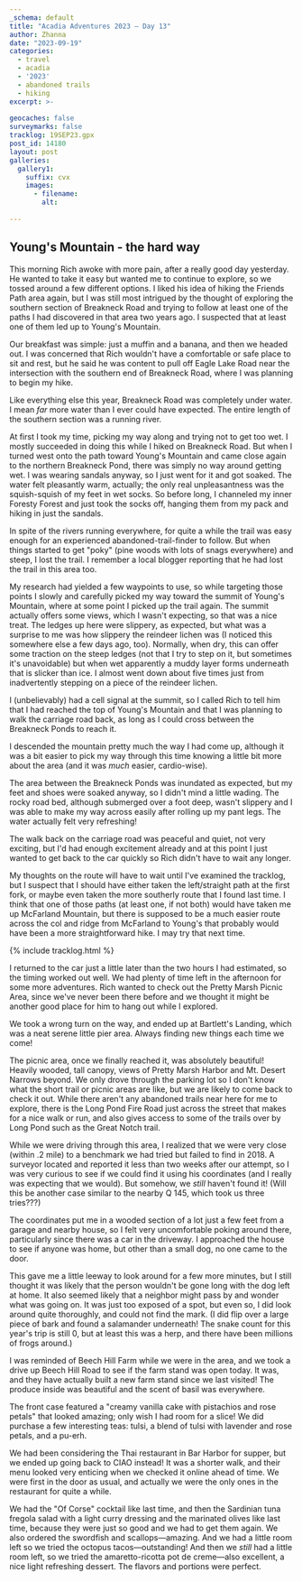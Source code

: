 ```yaml
---
_schema: default
title: "Acadia Adventures 2023 – Day 13"
author: Zhanna
date: "2023-09-19"
categories: 
  - travel
  - acadia
  - '2023'
  - abandoned trails
  - hiking
excerpt: >-
  
geocaches: false
surveymarks: false
tracklog: 19SEP23.gpx
post_id: 14180
layout: post
galleries:
  gallery1:
    suffix: cvx
    images:
      - filename: 
        alt:
    
---
```


## Young's Mountain - the hard way

This morning Rich awoke with more pain, after a really good day yesterday. He wanted to take it easy but wanted me to continue to explore, so we tossed around a few different options. I liked his idea of hiking the Friends Path area again, but I was still most intrigued by the thought of exploring the southern section of Breakneck Road and trying to follow at least one of the paths I had discovered in that area two years ago. I suspected that at least one of them led up to Young's Mountain.

Our breakfast was simple: just a muffin and a banana, and then we headed out. I was concerned that Rich wouldn't have a comfortable or safe place to sit and rest, but he said he was content to pull off Eagle Lake Road near the intersection with the southern end of Breakneck Road, where I was planning to begin my hike.

Like everything else this year, Breakneck Road was completely under water. I mean _far_ more water than I ever could have expected. The entire length of the southern section was a running river.

At first I took my time, picking my way along and trying not to get too wet. I mostly succeeded in doing this while I hiked on Breakneck Road. But when I turned west onto the path toward Young's Mountain and came close again to the northern Breakneck Pond, there was simply no way around getting wet. I was wearing sandals anyway, so I just went for it and got soaked. The water felt pleasantly warm, actually; the only real unpleasantness was the squish-squish of my feet in wet socks. So before long, I channeled my inner Foresty Forest and just took the socks off, hanging them from my pack and hiking in just the sandals.

In spite of the rivers running everywhere, for quite a while the trail was easy enough for an experienced abandoned-trail-finder to follow. But when things started to get "poky" (pine woods with lots of snags everywhere) and steep, I lost the trail. I remember a local blogger reporting that he had lost the trail in this area too. 

My research had yielded a few waypoints to use, so while targeting those points I slowly and carefully picked my way toward the summit of Young's Mountain, where at some point I picked up the trail again. The summit actually offers some views, which I wasn't expecting, so that was a nice treat. The ledges up here were slippery, as expected, but what was a surprise to me was how slippery the reindeer lichen was (I noticed this somewhere else a few days ago, too). Normally, when dry, this can offer some traction on the steep ledges (not that I try to step on it, but sometimes it's unavoidable) but when wet apparently a muddy layer forms underneath that is slicker than ice. I almost went down about five times just from inadvertently stepping on a piece of the reindeer lichen.

I (unbelievably) had a cell signal at the summit, so I called Rich to tell him that I had reached the top of Young's Mountain and that I was planning to walk the carriage road back, as long as I could cross between the Breakneck Ponds to reach it. 

I descended the mountain pretty much the way I had come up, although it was a bit easier to pick my way through this time knowing a little bit more about the area (and it was _much_ easier, cardio-wise). 

The area between the Breakneck Ponds was inundated as expected, but my feet and shoes were soaked anyway, so I didn't mind a little wading. The rocky road bed, although submerged over a foot deep, wasn't slippery and I was able to make my way across easily after rolling up my pant legs. The water actually felt very refreshing!

The walk back on the carriage road was peaceful and quiet, not very exciting, but I'd had enough excitement already and at this point I just wanted to get back to the car quickly so Rich didn't have to wait any longer. 

My thoughts on the route will have to wait until I've examined the tracklog, but I suspect that I should have either taken the left/straight path at the first fork, or maybe even taken the more southerly route that I found last time. I think that one of those paths (at least one, if not both) would have taken me up McFarland Mountain, but there is supposed to be a much easier route across the col and ridge from McFarland to Young's that probably would have been a more straightforward hike. I may try that next time.

{% include tracklog.html %}

I returned to the car just a little later than the two hours I had estimated, so the timing worked out well. We had plenty of time left in the afternoon for some more adventures. Rich wanted to check out the Pretty Marsh Picnic Area, since we've never been there before and we thought it might be another good place for him to hang out while I explored.

We took a wrong turn on the way, and ended up at Bartlett's Landing, which was a neat serene little pier area. Always finding new things each time we come!

The picnic area, once we finally reached it, was absolutely beautiful! Heavily wooded, tall canopy, views of Pretty Marsh Harbor and Mt. Desert Narrows beyond. We only drove through the parking lot so I don't know what the short trail or picnic areas are like, but we are likely to come back to check it out. While there aren't any abandoned trails near here for me to explore, there is the Long Pond Fire Road just across the street that makes for a nice walk or run, and also gives access to some of the trails over by Long Pond such as the Great Notch trail.

While we were driving through this area, I realized that we were very close (within .2 mile) to a benchmark we had tried but failed to find in 2018. A surveyor located and reported it less than two weeks after our attempt, so I was very curious to see if we could find it using his coordinates (and I really was expecting that we would). But somehow, we _still_ haven't found it! (Will this be another case similar to the nearby Q 145, which took us three tries???) 

The coordinates put me in a wooded section of a lot just a few feet from a garage and nearby house, so I felt very uncomfortable poking around there, particularly since there was a car in the driveway. I approached the house to see if anyone was home, but other than a small dog, no one came to the door. 

This gave me a little leeway to look around for a few more minutes, but I still thought it was likely that the person wouldn't be gone long with the dog left at home. It also seemed likely that a neighbor might pass by and wonder what was going on. It was just too exposed of a spot, but even so, I did look around quite thoroughly, and could not find the mark. (I did flip over a large piece of bark and found a salamander underneath! The snake count for this year's trip is still 0, but at least this was a herp, and there have been millions of frogs around.)

I was reminded of Beech Hill Farm while we were in the area, and we took a drive up Beech Hill Road to see if the farm stand was open today. It was, and they have actually built a new farm stand since we last visited! The produce inside was beautiful and the scent of basil was everywhere. 

The front case featured a "creamy vanilla cake with pistachios and rose petals" that looked amazing; only wish I had room for a slice! We did purchase a few interesting teas: tulsi, a blend of tulsi with lavender and rose petals, and a pu-erh. 

We had been considering the Thai restaurant in Bar Harbor for supper, but we ended up going back to CIAO instead! It was a shorter walk, and their menu looked very enticing when we checked it online ahead of time. We were first in the door as usual, and actually we were the only ones in the restaurant for quite a while. 

We had the "Of Corse" cocktail like last time, and then the Sardinian tuna fregola salad with a light curry dressing and the marinated olives like last time, because they were just so good and we had to get them again. We also ordered the swordfish and scallops—amazing. And we had a little room left so we tried the octopus tacos—outstanding! And then we _still_ had a little room left, so we tried the amaretto-ricotta pot de creme—also excellent, a nice light refreshing dessert. The flavors and portions were perfect. 


